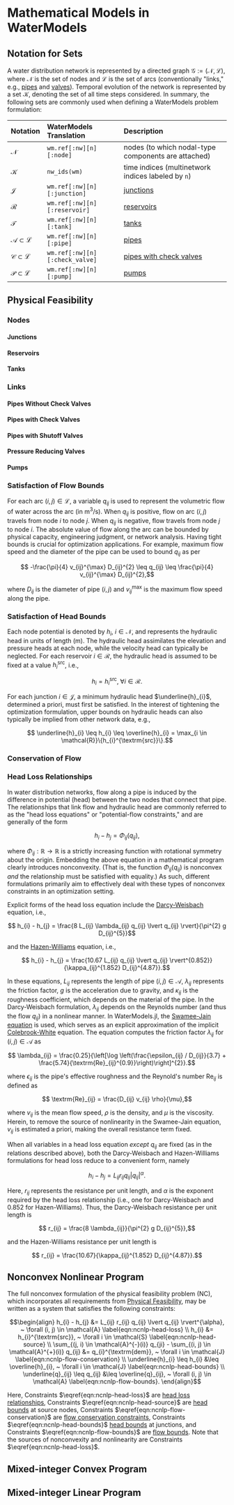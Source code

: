 # Mathematical Models in WaterModels

## Notation for Sets
A water distribution network is represented by a directed graph $\mathcal{G} := (\mathcal{N}, \mathcal{L})$, where $\mathcal{N}$ is the set of nodes and $\mathcal{L}$ is the set of arcs (conventionally "links," e.g., [pipes](http://wateranalytics.org/EPANET/_pipes_page.html) and [valves](http://wateranalytics.org/EPANET/_valves_page.html)).
Temporal evolution of the network is represented by a set $\mathcal{K}$, denoting the set of all time steps considered.
In summary, the following sets are commonly used when defining a WaterModels problem formulation:

| Notation                                         | WaterModels Translation           | Description                                                                  |
| :--------------------------------------          | :-----------------------------    | :-------------------------                                                   |
| $\mathcal{N}$                                    | `wm.ref[:nw][n][:node]`           | nodes (to which nodal-type components are attached)                          |
| $\mathcal{K}$                                    | `nw_ids(wm)`                      | time indices (multinetwork indices labeled by `n`)                           |
| $\mathcal{J}$                                    | `wm.ref[:nw][n][:junction]`       | [junctions](http://wateranalytics.org/EPANET/_juncs_page.html)               |
| $\mathcal{R}$                                    | `wm.ref[:nw][n][:reservoir]`      | [reservoirs](http://wateranalytics.org/EPANET/_resv_page.html)               |
| $\mathcal{T}$                                    | `wm.ref[:nw][n][:tank]`           | [tanks](http://wateranalytics.org/EPANET/_tanks_page.html)                   |
| $\mathcal{A} \subset \mathcal{L}$                | `wm.ref[:nw][n][:pipe]`           | [pipes](http://wateranalytics.org/EPANET/_pipes_page.html)                   |
| $\mathcal{C} \subset \mathcal{L}$                | `wm.ref[:nw][n][:check_valve]`    | [pipes with check valves](http://wateranalytics.org/EPANET/_pipes_page.html) |
| $\mathcal{P} \subset \mathcal{L}$                | `wm.ref[:nw][n][:pump]`           | [pumps](http://wateranalytics.org/EPANET/_pumps_page.html)                   |

## Physical Feasibility
### Nodes

#### Junctions

#### Reservoirs

#### Tanks

### Links

#### Pipes Without Check Valves

#### Pipes with Check Valves

#### Pipes with Shutoff Valves

#### Pressure Reducing Valves

#### Pumps

### Satisfaction of Flow Bounds
For each arc $(i, j) \in \mathcal{L}$, a variable $q_{ij}$ is used to represent the volumetric flow of water across the arc (in $\textrm{m}^{3}/\textrm{s}$).
When $q_{ij}$ is positive, flow on arc $(i, j)$ travels from node $i$ to node $j$.
When $q_{ij}$ is negative, flow travels from node $j$ to node $i$.
The absolute value of flow along the arc can be bounded by physical capacity, engineering judgment, or network analysis.
Having tight bounds is crucial for optimization applications.
For example, maximum flow speed and the diameter of the pipe can be used to bound $q_{ij}$ as per
```math
    -\frac{\pi}{4} v_{ij}^{\max} D_{ij}^{2} \leq q_{ij} \leq \frac{\pi}{4} v_{ij}^{\max} D_{ij}^{2},
```
where $D_{ij}$ is the diameter of pipe $(i, j)$ and $v^{\max}_{ij}$ is the maximum flow speed along the pipe.

### Satisfaction of Head Bounds
Each node potential is denoted by $h_{i}$, $i \in \mathcal{N}$, and represents the hydraulic head in units of length ($\textrm{m}$).
The hydraulic head assimilates the elevation and pressure heads at each node, while the velocity head can typically be neglected.
For each reservoir $i \in \mathcal{R}$, the hydraulic head is assumed to be fixed at a value $h_{i}^{\textrm{src}}$, i.e.,
```math
    h_{i} = h_{i}^{\textrm{src}}, \; \forall i \in \mathcal{R}.
```
For each junction $i \in \mathcal{J}$, a minimum hydraulic head $\underline{h}_{i}$, determined a priori, must first be satisfied.
In the interest of tightening the optimization formulation, upper bounds on hydraulic heads can also typically be implied from other network data, e.g.,
```math
    \underline{h}_{i} \leq h_{i} \leq \overline{h}_{i} = \max_{i \in \mathcal{R}}\{h_{i}^{\textrm{src}}\}.
```

### Conservation of Flow

### Head Loss Relationships
In water distribution networks, flow along a pipe is induced by the difference in potential (head) between the two nodes that connect that pipe.
The relationships that link flow and hydraulic head are commonly referred to as the "head loss equations" or "potential-flow constraints," and are generally of the form
```math
	h_{i} - h_{j} = \Phi_{ij}(q_{ij}),
```
where $\Phi_{ij} : \mathbb{R} \to \mathbb{R}$ is a strictly increasing function with rotational symmetry about the origin.
Embedding the above equation in a mathematical program clearly introduces nonconvexity.
(That is, the function $\Phi_{ij}(q_{ij})$ is nonconvex _and_ the relationship must be satisfied with equality.)
As such, different formulations primarily aim to effectively deal with these types of nonconvex constraints in an optimization setting.

Explicit forms of the head loss equation include the [Darcy-Weisbach](https://en.wikipedia.org/wiki/Darcy-Weisbach_equation) equation, i.e.,
```math
	h_{i} - h_{j} = \frac{8 L_{ij} \lambda_{ij} q_{ij} \lvert q_{ij} \rvert}{\pi^{2} g D_{ij}^{5}}
```
and the [Hazen-Williams](https://en.wikipedia.org/wiki/Hazen-Williams_equation) equation, i.e.,
```math
	h_{i} - h_{j} = \frac{10.67 L_{ij} q_{ij} \lvert q_{ij} \rvert^{0.852}}{\kappa_{ij}^{1.852} D_{ij}^{4.87}}.
```
In these equations, $L_{ij}$ represents the length of pipe $(i, j) \in \mathcal{A}$, $\lambda_{ij}$ represents the friction factor, $g$ is the acceleration due to gravity, and $\kappa_{ij}$ is the roughness coefficient, which depends on the material of the pipe.
In the Darcy-Weisbach formulation, $\lambda_{ij}$ depends on the Reynolds number (and thus the flow $q_{ij}$) in a nonlinear manner.
In WaterModels.jl, the [Swamee-Jain equation](https://en.wikipedia.org/wiki/Darcy_friction_factor_formulae#Swamee%E2%80%93Jain_equation) is used, which serves as an explicit approximation of the implicit [Colebrook-White](https://en.wikipedia.org/wiki/Darcy_friction_factor_formulae#Colebrook%E2%80%93White_equation) equation.
The equation computes the friction factor $\lambda_{ij}$ for $(i, j) \in \mathcal{A}$ as
```math
	\lambda_{ij} = \frac{0.25}{\left[\log \left(\frac{\epsilon_{ij} / D_{ij}}{3.7} + \frac{5.74}{\textrm{Re}_{ij}^{0.9}}\right)\right]^{2}}.
```
where $\epsilon_{ij}$ is the pipe's effective roughness and the Reynold's number $\textrm{Re}_{ij}$ is defined as
```math
	\textrm{Re}_{ij} = \frac{D_{ij} v_{ij} \rho}{\mu},
```
where $v_{ij}$ is the mean flow speed, $\rho$ is the density, and $\mu$ is the viscosity.
Herein, to remove the source of nonlinearity in the Swamee-Jain equation, $v_{ij}$ is estimated a priori, making the overall resistance term fixed.

When all variables in a head loss equation _except_ $q_{ij}$ are fixed (as in the relations described above), both the Darcy-Weisbach and Hazen-Williams formulations for head loss reduce to a convenient form, namely
```math
	h_{i} - h_{j} = L_{ij} r_{ij} q_{ij} \lvert q_{ij} \rvert^{\alpha}.
```
Here, $r_{ij}$ represents the resistance per unit length, and $\alpha$ is the exponent required by the head loss relationship (i.e., one for Darcy-Weisbach and $0.852$ for Hazen-Williams).
Thus, the Darcy-Weisbach resistance per unit length is
```math
	r_{ij} = \frac{8 \lambda_{ij}}{\pi^{2} g D_{ij}^{5}},
```
and the Hazen-Williams resistance per unit length is
```math
	r_{ij} = \frac{10.67}{\kappa_{ij}^{1.852} D_{ij}^{4.87}}.
```

## Nonconvex Nonlinear Program
The full nonconvex formulation of the physical feasibility problem (NC), which incorporates all requirements from [Physical Feasibility](#Physical-Feasibility-1), may be written as a system that satisfies the following constraints:
```math
\begin{align}
    h_{i} - h_{j} &= L_{ij} r_{ij} q_{ij} \lvert q_{ij} \rvert^{\alpha}, ~ \forall (i, j) \in \mathcal{A} \label{eqn:ncnlp-head-loss} \\
    h_{i} &= h_{i}^{\textrm{src}}, ~ \forall i \in \mathcal{S} \label{eqn:ncnlp-head-source} \\
    \sum_{(j, i) \in \mathcal{A}^{-}(i)} q_{ji} - \sum_{(i, j) \in \mathcal{A}^{+}(i)} q_{ij} &= q_{i}^{\textrm{dem}}, ~ \forall i \in \mathcal{J} \label{eqn:ncnlp-flow-conservation} \\
    \underline{h}_{i} \leq h_{i} &\leq \overline{h}_{i}, ~ \forall i \in \mathcal{J} \label{eqn:ncnlp-head-bounds} \\
    \underline{q}_{ij} \leq q_{ij} &\leq \overline{q}_{ij}, ~ \forall (i, j) \in \mathcal{A} \label{eqn:ncnlp-flow-bounds}.
\end{align}
```
Here, Constraints $\eqref{eqn:ncnlp-head-loss}$ are [head loss relationships](#Head-Loss-Relationships-1), Constraints $\eqref{eqn:ncnlp-head-source}$ are [head bounds](#Satisfaction-of-Head-Bounds-1) at source nodes, Constraints $\eqref{eqn:ncnlp-flow-conservation}$ are [flow conservation constraints](#Conservation-of-Flow), Constraints $\eqref{eqn:ncnlp-head-bounds}$ [head bounds](#Satisfaction-of-Head-Bounds-1) at junctions, and Constraints $\eqref{eqn:ncnlp-flow-bounds}$ are [flow bounds](#Satisfaction-of-Flow-Bounds-1).
Note that the sources of nonconvexity and nonlinearity are Constraints $\eqref{eqn:ncnlp-head-loss}$.

## Mixed-integer Convex Program

## Mixed-integer Linear Program
